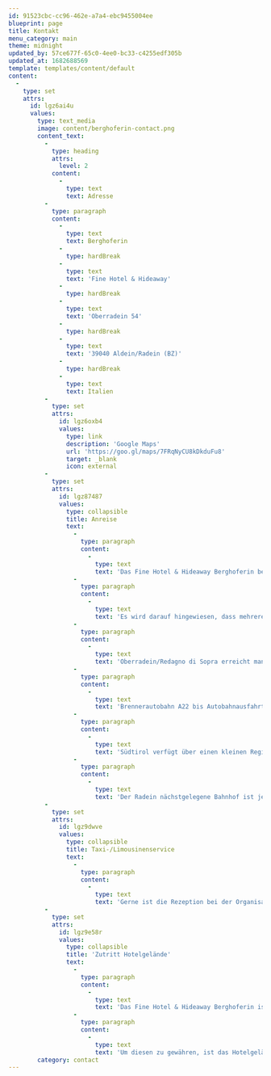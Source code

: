 ```yaml
---
id: 91523cbc-cc96-462e-a7a4-ebc9455004ee
blueprint: page
title: Kontakt
menu_category: main
theme: midnight
updated_by: 57ce677f-65c0-4ee0-bc33-c4255edf305b
updated_at: 1682688569
template: templates/content/default
content:
  -
    type: set
    attrs:
      id: lgz6ai4u
      values:
        type: text_media
        image: content/berghoferin-contact.png
        content_text:
          -
            type: heading
            attrs:
              level: 2
            content:
              -
                type: text
                text: Adresse
          -
            type: paragraph
            content:
              -
                type: text
                text: Berghoferin
              -
                type: hardBreak
              -
                type: text
                text: 'Fine Hotel & Hideaway'
              -
                type: hardBreak
              -
                type: text
                text: 'Oberradein 54'
              -
                type: hardBreak
              -
                type: text
                text: '39040 Aldein/Radein (BZ)'
              -
                type: hardBreak
              -
                type: text
                text: Italien
          -
            type: set
            attrs:
              id: lgz6oxb4
              values:
                type: link
                description: 'Google Maps'
                url: 'https://goo.gl/maps/7FRqNyCU8kDkduFu8'
                target: _blank
                icon: external
          -
            type: set
            attrs:
              id: lgz87487
              values:
                type: collapsible
                title: Anreise
                text:
                  -
                    type: paragraph
                    content:
                      -
                        type: text
                        text: 'Das Fine Hotel & Hideaway Berghoferin befindet sich in Oberradein, einem Ortsteil der zur Gemeinde Aldein gehörigen Fraktion Radein.'
                  -
                    type: paragraph
                    content:
                      -
                        type: text
                        text: 'Es wird darauf hingewiesen, dass mehrere Ortschaften in Südtirol dieselbe Postleitzahl wie Aldein/Radein führen und es für eine erfolgreiche Suche in gewissen Navigationssystemen der Eingabe der italienischen Adresse – Redagno di Sopra 54, Aldino/Redagno – bedarf.'
                  -
                    type: paragraph
                    content:
                      -
                        type: text
                        text: 'Oberradein/Redagno di Sopra erreicht man nach ca. 30-minütiger Autofahrt von Neumarkt/Egna oder Auer/Ora über die Fleimstalstraße (SS 48) und die am Ende der Straßenortschaft Kaltenbrunn/Fontanefredde abzweigende Landesstraße nach Radein/Redagno (LS 130):'
                  -
                    type: paragraph
                    content:
                      -
                        type: text
                        text: 'Brennerautobahn A22 bis Autobahnausfahrt Neumarkt/Egna – Auer/Ora > SS 48 Richtung Cavalese – Fleimstal/Val di Fiemme > nach etwa 21 km am Ortsende von Kaltenbrunn/Fontanefredde links abbiegen > LS 130 Richtung Radein/Redagno > etwa 7 km bis Oberradein/Redagno di Sopra'
                  -
                    type: paragraph
                    content:
                      -
                        type: text
                        text: 'Südtirol verfügt über einen kleinen Regionalflughafen bei Bozen. Außerhalb Südtirols sind die nächstgelegenen Flughäfen Innsbruck im Norden und Verona im Süden. Mehr als rund 200 km entfernt befinden sich die Flughäfen von Brescia, Bergamo, Mailand, Treviso, Venedig und München.'
                  -
                    type: paragraph
                    content:
                      -
                        type: text
                        text: 'Der Radein nächstgelegene Bahnhof ist jener von Auer.'
          -
            type: set
            attrs:
              id: lgz9dwve
              values:
                type: collapsible
                title: Taxi-/Limousinenservice
                text:
                  -
                    type: paragraph
                    content:
                      -
                        type: text
                        text: 'Gerne ist die Rezeption bei der Organisation von privaten Flughafentransfers, Taxi- und Limousinenservices behilflich.'
          -
            type: set
            attrs:
              id: lgz9e58r
              values:
                type: collapsible
                title: 'Zutritt Hotelgelände'
                text:
                  -
                    type: paragraph
                    content:
                      -
                        type: text
                        text: 'Das Fine Hotel & Hideaway Berghoferin ist um den bestmöglichen Schutz der Privatsphäre seiner Gäste bemüht.'
                  -
                    type: paragraph
                    content:
                      -
                        type: text
                        text: 'Um diesen zu gewähren, ist das Hotelgelände nicht frei zugänglich und Gästen mit bestätigter Hotel-, Restaurant- oder Day Spa-Buchung vorbehalten.'
        category: contact
---
```


